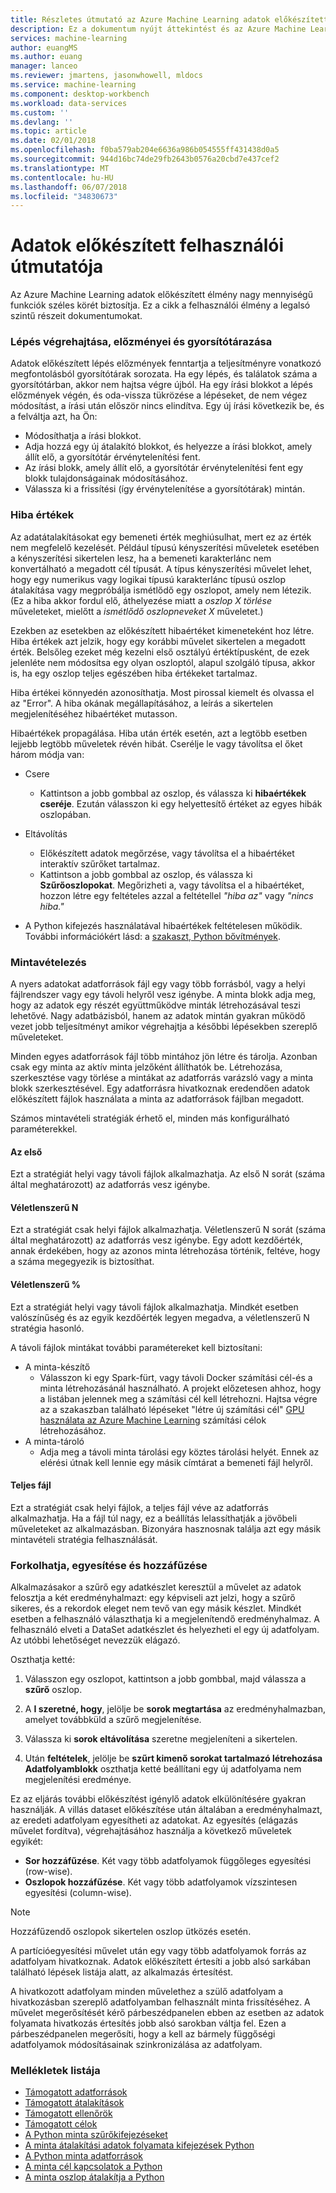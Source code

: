```yaml
---
title: Részletes útmutató az Azure Machine Learning adatok előkészített használata |} Microsoft Docs
description: Ez a dokumentum nyújt áttekintést és az Azure Machine Learning adatok előkészített adatok problémáinak megoldásával kapcsolatos részletek
services: machine-learning
author: euangMS
ms.author: euang
manager: lanceo
ms.reviewer: jmartens, jasonwhowell, mldocs
ms.service: machine-learning
ms.component: desktop-workbench
ms.workload: data-services
ms.custom: ''
ms.devlang: ''
ms.topic: article
ms.date: 02/01/2018
ms.openlocfilehash: f0ba579ab204e6636a986b054555ff431438d0a5
ms.sourcegitcommit: 944d16bc74de29fb2643b0576a20cbd7e437cef2
ms.translationtype: MT
ms.contentlocale: hu-HU
ms.lasthandoff: 06/07/2018
ms.locfileid: "34830673"
---
```

# <a name="data-preparations-user-guide"></a>Adatok előkészített felhasználói útmutatója 
Az Azure Machine Learning adatok előkészített élmény nagy mennyiségű funkciók széles körét biztosítja. Ez a cikk a felhasználói élmény a legalsó szintű részeit dokumentumokat.

### <a name="step-execution-history-and-caching"></a>Lépés végrehajtása, előzményei és gyorsítótárazása 
Adatok előkészített lépés előzmények fenntartja a teljesítményre vonatkozó megfontolásból gyorsítótárak sorozata. Ha egy lépés, és találatok száma a gyorsítótárban, akkor nem hajtsa végre újból. Ha egy írási blokkot a lépés előzmények végén, és oda-vissza tükrözése a lépéseket, de nem végez módosítást, a írási után először nincs elindítva. Egy új írási következik be, és a felváltja azt, ha Ön:

- Módosíthatja a írási blokkot.
- Adja hozzá egy új átalakító blokkot, és helyezze a írási blokkot, amely állít elő, a gyorsítótár érvénytelenítési fent.
- Az írási blokk, amely állít elő, a gyorsítótár érvénytelenítési fent egy blokk tulajdonságainak módosításához.
- Válassza ki a frissítési (így érvénytelenítése a gyorsítótárak) mintán.

### <a name="error-values"></a>Hiba értékek

Az adatátalakításokat egy bemeneti érték meghiúsulhat, mert ez az érték nem megfelelő kezelését. Például típusú kényszerítési műveletek esetében a kényszerítési sikertelen lesz, ha a bemeneti karakterlánc nem konvertálható a megadott cél típusát. A típus kényszerítési művelet lehet, hogy egy numerikus vagy logikai típusú karakterlánc típusú oszlop átalakítása vagy megpróbálja ismétlődő egy oszlopot, amely nem létezik. (Ez a hiba akkor fordul elő, áthelyezése miatt a *oszlop X törlése* műveleteket, mielőtt a *ismétlődő oszlopneveket X* műveletet.)

Ezekben az esetekben az előkészített hibaértéket kimeneteként hoz létre. Hiba értékek azt jelzik, hogy egy korábbi művelet sikertelen a megadott érték. Belsőleg ezeket még kezelni első osztályú értéktípusként, de ezek jelenléte nem módosítsa egy olyan oszloptól, alapul szolgáló típusa, akkor is, ha egy oszlop teljes egészében hiba értékeket tartalmaz.

Hiba értékei könnyedén azonosíthatja. Most pirossal kiemelt és olvassa el az "Error". A hiba okának megállapításához, a leírás a sikertelen megjelenítéséhez hibaértéket mutasson.

Hibaértékek propagálása. Hiba után érték esetén, azt a legtöbb esetben lejjebb legtöbb műveletek révén hibát. Cserélje le vagy távolítsa el őket három módja van:

* Csere
    -  Kattintson a jobb gombbal az oszlop, és válassza ki **hibaértékek cseréje**. Ezután válasszon ki egy helyettesítő értéket az egyes hibák oszlopában.

* Eltávolítás
    - Előkészített adatok megőrzése, vagy távolítsa el a hibaértéket interaktív szűrőket tartalmaz.
    - Kattintson a jobb gombbal az oszlop, és válassza ki **Szűrőoszlopokat**. Megőrizheti a, vagy távolítsa el a hibaértéket, hozzon létre egy feltételes azzal a feltétellel *"hiba az"* vagy *"nincs hiba."*

* A Python kifejezés használatával hibaértékek feltételesen működik. További információkért lásd: a [szakaszt, Python bővítmények](data-prep-python-extensibility-overview.md).

### <a name="sampling"></a>Mintavételezés
A nyers adatokat adatforrások fájl egy vagy több forrásból, vagy a helyi fájlrendszer vagy egy távoli helyről vesz igénybe. A minta blokk adja meg, hogy az adatok egy részét együttműködve minták létrehozásával teszi lehetővé. Nagy adatbázisból, hanem az adatok mintán gyakran működő vezet jobb teljesítményt amikor végrehajtja a későbbi lépésekben szereplő műveleteket.

Minden egyes adatforrások fájl több mintához jön létre és tárolja. Azonban csak egy minta az aktív minta jelzőként állíthatók be. Létrehozása, szerkesztése vagy törlése a mintákat az adatforrás varázsló vagy a minta blokk szerkesztésével. Egy adatforrásra hivatkoznak eredendően adatok előkészített fájlok használata a minta az adatforrások fájlban megadott.

Számos mintavételi stratégiák érhető el, minden más konfigurálható paraméterekkel.

#### <a name="top"></a>Az első
Ezt a stratégiát helyi vagy távoli fájlok alkalmazhatja. Az első N sorát (száma által meghatározott) az adatforrás vesz igénybe.

#### <a name="random-n"></a>Véletlenszerű N 
Ezt a stratégiát csak helyi fájlok alkalmazhatja. Véletlenszerű N sorát (száma által meghatározott) az adatforrás vesz igénybe. Egy adott kezdőérték, annak érdekében, hogy az azonos minta létrehozása történik, feltéve, hogy a száma megegyezik is biztosíthat.

#### <a name="random-"></a>Véletlenszerű % 
Ezt a stratégiát helyi vagy távoli fájlok alkalmazhatja. Mindkét esetben valószínűség és az egyik kezdőérték legyen megadva, a véletlenszerű N stratégia hasonló.

A távoli fájlok mintákat további paramétereket kell biztosítani:

- A minta-készítő 
  - Válasszon ki egy Spark-fürt, vagy távoli Docker számítási cél-és a minta létrehozásánál használható. A projekt előzetesen ahhoz, hogy a listában jelennek meg a számítási cél kell létrehozni. Hajtsa végre az a szakaszban található lépéseket "létre új számítási cél" [GPU használata az Azure Machine Learning](how-to-use-gpu.md) számítási célok létrehozásához.
- A minta-tároló 
  - Adja meg a távoli minta tárolási egy köztes tárolási helyét. Ennek az elérési útnak kell lennie egy másik címtárat a bemeneti fájl helyről.

#### <a name="full-file"></a>Teljes fájl 
Ezt a stratégiát csak helyi fájlok, a teljes fájl véve az adatforrás alkalmazhatja. Ha a fájl túl nagy, ez a beállítás lelassíthatják a jövőbeli műveleteket az alkalmazásban. Bizonyára hasznosnak találja azt egy másik mintavételi stratégia felhasználását.


### <a name="fork-merge-and-append"></a>Forkolhatja, egyesítése és hozzáfűzése

Alkalmazásakor a szűrő egy adatkészlet keresztül a művelet az adatok felosztja a két eredményhalmazt: egy képviseli azt jelzi, hogy a szűrő sikeres, és a rekordok eleget nem tevő van egy másik készlet. Mindkét esetben a felhasználó választhatja ki a megjelenítendő eredményhalmaz. A felhasználó elveti a DataSet adatkészlet és helyezheti el egy új adatfolyam. Az utóbbi lehetőséget nevezzük elágazó.

Oszthatja ketté: 
1. Válasszon egy oszlopot, kattintson a jobb gombbal, majd válassza a **szűrő** oszlop.

2. A **I szeretné, hogy**, jelölje be **sorok megtartása** az eredményhalmazban, amelyet továbbküld a szűrő megjelenítése.

3. Válassza ki **sorok eltávolítása** szeretne megjeleníteni a sikertelen.

4. Után **feltételek**, jelölje be **szűrt kimenő sorokat tartalmazó létrehozása Adatfolyamblokk** oszthatja ketté beállítani egy új adatfolyama nem megjelenítési eredménye.


Ez az eljárás további előkészítést igénylő adatok elkülönítésére gyakran használják. A villás dataset előkészítése után általában a eredményhalmazt, az eredeti adatfolyam egyesítheti az adatokat. Az egyesítés (elágazás művelet fordítva), végrehajtásához használja a következő műveletek egyikét:

- **Sor hozzáfűzése**. Két vagy több adatfolyamok függőleges egyesítési (row-wise). 
- **Oszlopok hozzáfűzése**. Két vagy több adatfolyamok vízszintesen egyesítési (column-wise).


>[!NOTE]
>Hozzáfűzendő oszlopok sikertelen oszlop ütközés esetén.


A partícióegyesítési művelet után egy vagy több adatfolyamok forrás az adatfolyam hivatkoznak. Adatok előkészített értesíti a jobb alsó sarkában található lépések listája alatt, az alkalmazás értesítést.


A hivatkozott adatfolyam minden művelethez a szülő adatfolyam a hivatkozásban szereplő adatfolyamban felhasznált minta frissítéséhez. A művelet megerősítését kérő párbeszédpanelen ebben az esetben az adatok folyamata hivatkozás értesítés jobb alsó sarokban váltja fel. Ezen a párbeszédpanelen megerősíti, hogy a kell az bármely függőségi adatfolyamok módosításainak szinkronizálása az adatfolyam.

### <a name="list-of-appendices"></a>Mellékletek listája 
* [Támogatott adatforrások](data-prep-appendix2-supported-data-sources.md)  
* [Támogatott átalakítások](data-prep-appendix3-supported-transforms.md)  
* [Támogatott ellenőrök](data-prep-appendix4-supported-inspectors.md)  
* [Támogatott célok](data-prep-appendix5-supported-destinations.md)  
* [A Python minta szűrőkifejezéseket](data-prep-appendix6-sample-filter-expressions-python.md)  
* [A minta átalakítási adatok folyamata kifejezések Python](data-prep-appendix7-sample-transform-data-flow-python.md)  
* [A Python minta adatforrások](data-prep-appendix8-sample-source-connections-python.md)  
* [A minta cél kapcsolatok a Python](data-prep-appendix9-sample-destination-connections-python.md)  
* [A minta oszlop átalakítja a Python](data-prep-appendix10-sample-custom-column-transforms-python.md)  
